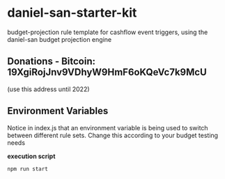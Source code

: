 # daniel-san-starter-kit
budget-projection rule template for cashflow event triggers, using the daniel-san budget projection engine

## Donations - Bitcoin: 19XgiRojJnv9VDhyW9HmF6oKQeVc7k9McU 
(use this address until 2022)

## Environment Variables
Notice in index.js that an environment variable is being used to switch between different rule sets. Change this according to your budget testing needs

**execution script**
```javascript
npm run start
```
